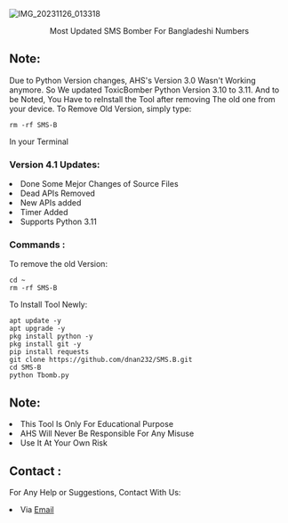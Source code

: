 ![IMG_20231126_013318](https://github.com/dnan232/SMS.B/assets/123298353/d406d24a-e5b8-4c47-a182-3f420597720c)

<p align="center">Most Updated SMS Bomber For Bangladeshi Numbers</p>

## Note:
Due to Python Version changes, AHS's Version 3.0 Wasn't Working anymore. So We updated ToxicBomber Python Version 3.10 to 3.11. And to be Noted, You Have to reInstall the Tool after removing The old one from your device. To Remove Old Version, simply type:
``` shell script
rm -rf SMS-B
```
In your Terminal

### Version 4.1 Updates:
<li>Done Some Mejor Changes of Source Files</li>
<li>Dead APIs Removed</li>
<li>New APIs added</li>
<li>Timer Added</li>
<li>Supports Python 3.11</li>

### Commands :
To remove the old Version:
``` shell script
cd ~
rm -rf SMS-B
```
To Install Tool Newly:

``` shell script
apt update -y
apt upgrade -y
pkg install python -y
pkg install git -y
pip install requests
git clone https://github.com/dnan232/SMS.B.git
cd SMS-B
python Tbomb.py
```

## Note:
<li>This Tool Is Only For Educational Purpose</li>
<li>AHS Will Never Be Responsible For Any Misuse</li>
<li>Use It At Your Own Risk</li>

## Contact :
For Any Help or Suggestions, Contact With Us:
<li> Via <a href="mailto: ahsafiyt9@gmail.com">Email</a>


